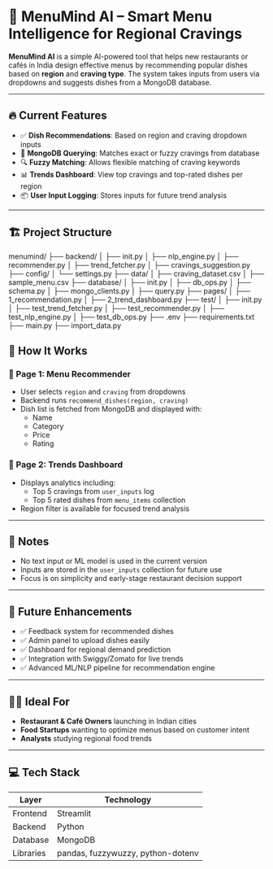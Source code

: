 # 🍴 MenuMind AI – Smart Menu Intelligence for Regional Cravings

**MenuMind AI** is a simple AI-powered tool that helps new restaurants or cafés in India design effective menus by recommending popular dishes based on **region** and **craving type**. The system takes inputs from users via dropdowns and suggests dishes from a MongoDB database.

---

## 🔥 Current Features

- ✅ **Dish Recommendations**: Based on region and craving dropdown inputs  
- 📂 **MongoDB Querying**: Matches exact or fuzzy cravings from database  
- 🔍 **Fuzzy Matching**: Allows flexible matching of craving keywords  
- 📊 **Trends Dashboard**: View top cravings and top-rated dishes per region  
- 📦 **User Input Logging**: Stores inputs for future trend analysis  

---

## 🏗️ Project Structure
menumind/
├── backend/
│ ├── init.py
│ ├── nlp_engine.py
│ ├── recommender.py
│ ├── trend_fetcher.py
│ ├── cravings_suggestion.py
├── config/
│ └── settings.py
├── data/
│ ├── craving_dataset.csv
│ ├── sample_menu.csv
├── database/
│ ├── init.py
│ ├── db_ops.py
│ ├── schema.py
│ ├── mongo_clients.py
│ ├── query.py
├── pages/
│ ├── 1_recommendation.py
│ ├── 2_trend_dashboard.py
├── test/
│ ├── init.py
│ ├── test_trend_fetcher.py
│ ├── test_recommender.py
│ ├── test_nlp_engine.py
│ ├── test_db_ops.py
├── .env
├── requirements.txt
├── main.py
├── import_data.py

## 🧠 How It Works

### 🔹 Page 1: Menu Recommender
- User selects `region` and `craving` from dropdowns  
- Backend runs `recommend_dishes(region, craving)`  
- Dish list is fetched from MongoDB and displayed with:
  - Name  
  - Category  
  - Price  
  - Rating  

### 🔹 Page 2: Trends Dashboard
- Displays analytics including:
  - Top 5 cravings from `user_inputs` log  
  - Top 5 rated dishes from `menu_items` collection  
- Region filter is available for focused trend analysis  

---

## 📌 Notes

- No text input or ML model is used in the current version  
- Inputs are stored in the `user_inputs` collection for future use  
- Focus is on simplicity and early-stage restaurant decision support  

---

## 🔮 Future Enhancements

- ✅ Feedback system for recommended dishes  
- ✅ Admin panel to upload dishes easily  
- ✅ Dashboard for regional demand prediction  
- ✅ Integration with Swiggy/Zomato for live trends  
- ✅ Advanced ML/NLP pipeline for recommendation engine  

---

## 👨‍🍳 Ideal For

- **Restaurant & Café Owners** launching in Indian cities  
- **Food Startups** wanting to optimize menus based on customer intent  
- **Analysts** studying regional food trends  

---

## 💻 Tech Stack

| Layer      | Technology       |
|------------|------------------|
| Frontend   | Streamlit        |
| Backend    | Python           |
| Database   | MongoDB          |
| Libraries  | pandas, fuzzywuzzy, python-dotenv |

